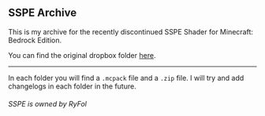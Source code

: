 ## SSPE Archive

This is my archive for the recently discontinued SSPE Shader for Minecraft: Bedrock Edition.

You can find the original dropbox folder [here](https://www.dropbox.com/sh/djic3ceo7ea7rtq/AACshpLoPxVHbG4ODU2gY9lma?dl=0).

------

In each folder you will find a `.mcpack` file and a `.zip` file. I will try and add changelogs in each folder in the future.

###### SSPE is owned by RyFol
